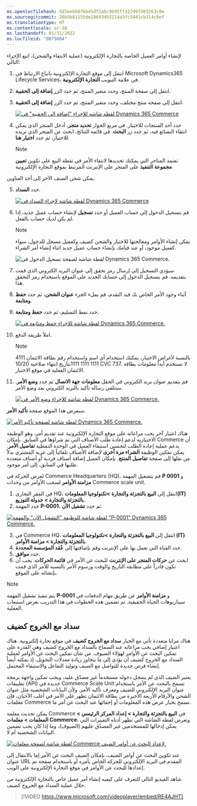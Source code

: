 ```yaml
---
ms.openlocfilehash: 5d3eebb0f6b45df2abc9b95ff322497d03263c0e
ms.sourcegitcommit: 28b5b81155de28693455114a5fc5941cb314c9ef
ms.translationtype: HT
ms.contentlocale: ar-SA
ms.lasthandoff: 01/31/2022
ms.locfileid: "8075664"
---
```

لإنشاء أوامر العميل الخاصة بالتجارة الإلكترونية (عملية الانتقاء والشحن)، اتبع الإجراء التالي:

1. انتقل إلى موقع التجارة الإلكترونية باتباع الارتباط في Microsoft Dynamics365 Lifecycle Services، في علامة التبويب **التجارة الإلكترونية**.
2. انتقل إلى صفحة المنتج، وحدد متغير المنتج، ثم حدد الزر **إضافة إلى الحقيبة**. 
3. انتقل إلى صفحة منتج مختلف، وحدد متغير المنتج، ثم حدد الزر **إضافة إلى الحقيبة**.

    [![لقطه شاشه للإجراء "إضافة إلى الحقيبة" في Dynamics 365 Commerce](../media/add-to-bag-ss.jpg)](../media/add-to-bag-ss.jpg#lightbox)
    
4. حدد أحد المنتجات للاختيار. في مربع الحوار **تحديد متجر**، أدخل المتجر الذي يمكن انتقاء البضائع فيه، ثم حدد زر **البحث**. في قائمة النتائج، ابحث عن المتجر الذي تريده للاختيار، ثم حدد **اختيار هنا**.

    > [!NOTE]
    > تعتمد المتاجر التي يمكنك تحديدها لانتقاء الأمر في نقطة البيع على تكوين **تعيين مجموعة التنفيذ** على المتجر على الإنترنت المرتبط بموقع التجارة الإلكترونية. 
 
يمكن شحن الصنف الآخر إلى أحد العناوين.

5. حدد **السداد**.

    [![لقطة شاشة لإجراء السداد في Dynamics 365 Commerce](../media/checkout-ss.jpg)](../media/checkout-ss.jpg#lightbox)
    
6. قم بتسجيل الدخول إلى حساب العميل أو حدد **تسجيل** لإنشاء حساب عميل جديد، إذا لم يكن لديك حساب بالفعل. 

    > [!NOTE]
    > يمكن إنشاء الأوامر ومعالجتها للاختيار والشحن كضيف وكعميل مسجل للدخول، سواء كعميل موجود، أو عند قيامك بإنشاء حساب عميل جديد اثناء إنشاء أمر الشراء.
    
    ![لقطة شاشة لصفحة تسجيل الدخول في Dynamics 365 Commerce.](../media/sign-in-ss.jpg) 
    
7. سيؤدي التسجيل إلى إرسال رمز تحقق إلى عنوان البريد الكتروني الذي قمت بتقديمه. قم بتسجيل الدخول إلى حسابك الجديد على الموقع باستخدام رمز التحقق هذا. 
8. أثناء وجود الأمر الخاص بك قيد التقدم، قم بملء الجزء **عنوان الشحن**، ثم حدد **حفظ ومتابعة**.
9. حدد نمط التسليم، ثم حدد **حفظ ومتابعة**.

    [ ![لقطة شاشة للإجراء حفظ ومتابعة في Dynamics 365 Commerce.](../media/save-continue-ss.jpg) ](../media/save-continue-ss.jpg#lightbox)
    
10. املأ طريقة الدفع. 

    > [!NOTE]
    > بالنسبة لأغراض الاختبار، يمكنك استخدام أي اسم واستخدام رقم بطاقة الائتمان 4111 1111 1111 1111بتاريخ انتهاء صلاحية 10/20 CVC 737.
    > لا تستخدم أبداً معلومات بطاقة الائتمان الفعلية في موقع الاختبار.
    
11. قم بتقديم عنوان بريد الكتروني في الحقل **معلومات جهة الاتصال** ثم حدد **وضع الأمر**. ستتلقى رسالة تأكيد بالبريد الكتروني بعد وضع الأمر.

    [ ![لقطة شاشة للإجراء وضع الأمر في Dynamics 365 Commerce.](../media/place-order-ss.jpg) ](../media/place-order-ss.jpg#lightbox)
    
سيعرض هذا الموقع صفحة **تأكيد الأمر**.

 [ ![لقطة شاشة لصفحة تأكيد الأمر Dynamics 365 Commerce.](../media/order-confirmation-ss.jpg) ](../media/order-confirmation-ss.jpg#lightbox) 
 
هناك اعتبار آخر يجب مراعاته على موقع التجارة الإلكترونية عند تقديم أمر، وهو الوظيفة الاختيارية لدعم إعادة طلب الأصناف التي تم شراؤها في السابق. بإمكان Commerce أن يدعم عملية إعادة الطلب لتحسين استبقاء العميل في الوحدة النمطية **تفاصيل الأمر**. يمكن تمكين الوظيفة **الشراء مرة أخرى** لإضافة الأصناف تلقائياً إلى عربة المشتري بدلاً من نقلها إلى صفحة **تفاصيل المنتج**. بإمكان العميل إضافة أصناف فردية أو أصناف متعددة طلبها في السابق، إلى أمر موجود.  

لعرض الحركة في Commerce Headquarters ‏(HQ)، قم بتشغيل المهمة **P 0001** و **مزامنة الأوامر** لسحب الأوامر من وحدات Commerce scale unit.

1. في المقر التجاري HQ، انتقل إلى **البيع بالتجزئة والتجارة >تكنولوجيا المعلومات(IT) بالتجزئة والتجارة > جدولة التوزيع**.
2. حدد المهمة **P-0001**، ثم حدد **تشغيل الآن**.

 [![لقطة شاشة للوظيفة "التشغيل الآن" والمهمة "P-0001" Dynamics 365 Commerce. ](../media/run-now-job-ss.jpg)](../media/run-now-job-ss.jpg#lightbox)
 
3. في Commerce HQ، انتقل إلى **البيع بالتجزئة والتجارة >تكنولوجيا المعلومات (IT) بالتجزئة والتجارة > مزامنة الأوامر**.
4. حدد القناة التي تعمل بها على الإنترنت وقم بإضافتها إلى **عُقد المؤسسة المحددة**.
5. حدد **موافق**.
6. ابحث عن **حركات المتجر على الإنترنت** للبحث عن الأمر في **قائمة الحركات**. يجب أن تكون قادراً على مطابقه التاريخ والوقت ورسوم الأمر بالنسبة للأمر الذي قمت بإنشائه على الموقع.

> [!NOTE]
> يتم تنفيذ تشغيل المهمة **P-0001** و **مزامنة الأوامر** عن طريق مهام الدفعات في سيناريوهات الحياة الحقيقية. تم تضمين هذه الخطوات في هذا التدريب بغرض استيعاب العملية.

## <a name="guest-checkout"></a>سداد مع الخروج كضيف‬

هناك مزايا متعددة تأتي مع الخيار **سداد مع الخروج كضيف** في موقع تجارة إلكترونية. هناك اعتبار إضافي يجب مراعاته عند السماح بالسداد مع الخروج كضيف وهي القدرة على تمكين البحث عن الأوامر لهؤلاء الضيوف. من شأن تمكين البحث عن الأوامر لعملية السداد مع الخروج كضيف أن يؤدي إلى ما يتجاوز زيادة معدلات التحويل، إذ يمكنه أيضاً إنشاء فرص جديدة للتواصل مع الضيف وتوليد التفاعل والاستبقاء المحتمل. 

يعتبر الضيف الذي لم يسجل دخوله مستخدماً غير مصدّق عليه، ويجب تمكين واجهة برمجة تطبيقات (API) جديدة في Commerce Scale Unit تسمح بالبحث عن الأمر باستخدام عنوان البريد الإلكتروني للضيف ومعرف تأكيد الأمر. ولأن البيانات الشخصية مثل عنوان الشحن والأرقام الأربعة الأخيرة من بطاقة الائتمان تظهر على الأمر في أغلب الأحيان، فإن معلمات Commerce تسمح بخيار عرض هذه المعلومات أو إخفائها عند البحث عن أمر ما. 

يمكن تحديث معلمة Commerce في **البيع بالتجزئة والتجارة > إعداد المركز الرئيسي > المعلمات > معلمات Commerce**، وتعرض لقطة الشاشة التي تظهر أدناه التغييرات التي يمكن إدخالها للمستخدمين غير المصدّق عليهم (الضيوف)، وما إذا كان يجب تضمين البيانات الشخصية أم لا. 
 
[ ![لقطة شاشة لصفحة معلمات Commerce لإعداد البحث عن أوامر الضيف.](../media/guest-orders-ss.png) ](../media/guest-orders-ss.png#lightbox)

عند تكوين البحث عن أوامر الضيف، بإمكان الضيف البحث عن الأمر إما بالانتقال إلى عنوان URL المقدم في البريد الإلكتروني للحركة الخاص بأمره أو باستخدام صفحة تم إعدادها للبحث عن الأوامر في موقع التجارة الإلكترونية على الويب. 

شاهد الفيديو التالي للتعرف على كيفيه إنشاء أمر عميل خاص بالتجارة الإلكترونية من خلال عملية السداد مع الخروج كضيف. 

 > [!VIDEO https://www.microsoft.com/videoplayer/embed/RE4AJHT] 


